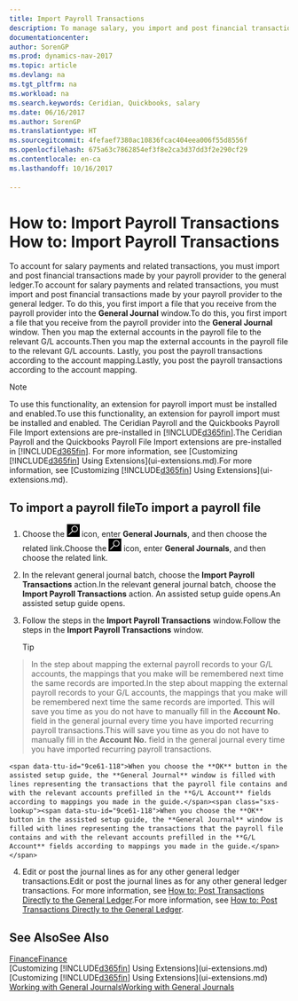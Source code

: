 ```yaml
---
title: Import Payroll Transactions
description: To manage salary, you import and post financial transactions from your payroll provider to the general ledger, using a payroll extension such as Ceridian or Quickbooks.
documentationcenter: 
author: SorenGP
ms.prod: dynamics-nav-2017
ms.topic: article
ms.devlang: na
ms.tgt_pltfrm: na
ms.workload: na
ms.search.keywords: Ceridian, Quickbooks, salary
ms.date: 06/16/2017
ms.author: SorenGP
ms.translationtype: HT
ms.sourcegitcommit: 4fefaef7380ac10836fcac404eea006f55d8556f
ms.openlocfilehash: 675a63c7862854ef3f8e2ca3d37dd3f2e290cf29
ms.contentlocale: en-ca
ms.lasthandoff: 10/16/2017

---
```

# <a name="how-to-import-payroll-transactions"></a><span data-ttu-id="9ce61-103">How to: Import Payroll Transactions </span><span class="sxs-lookup"><span data-stu-id="9ce61-103">How to: Import Payroll Transactions</span></span>
<span data-ttu-id="9ce61-104">To account for salary payments and related transactions, you must import and post financial transactions made by your payroll provider to the general ledger.</span><span class="sxs-lookup"><span data-stu-id="9ce61-104">To account for salary payments and related transactions, you must import and post financial transactions made by your payroll provider to the general ledger.</span></span> <span data-ttu-id="9ce61-105">To do this, you first import a file that you receive from the payroll provider into the **General Journal** window.</span><span class="sxs-lookup"><span data-stu-id="9ce61-105">To do this, you first import a file that you receive from the payroll provider into the **General Journal** window.</span></span> <span data-ttu-id="9ce61-106">Then you map the external accounts in the payroll file to the relevant G/L accounts.</span><span class="sxs-lookup"><span data-stu-id="9ce61-106">Then you map the external accounts in the payroll file to the relevant G/L accounts.</span></span> <span data-ttu-id="9ce61-107">Lastly, you post the payroll transactions according to the account mapping.</span><span class="sxs-lookup"><span data-stu-id="9ce61-107">Lastly, you post the payroll transactions according to the account mapping.</span></span>

> [!NOTE]  
>   <span data-ttu-id="9ce61-108">To use this functionality, an extension for payroll import must be installed and enabled.</span><span class="sxs-lookup"><span data-stu-id="9ce61-108">To use this functionality, an extension for payroll import must be installed and enabled.</span></span> <span data-ttu-id="9ce61-109">The Ceridian Payroll and the Quickbooks Payroll File Import extensions are pre-installed in [!INCLUDE[d365fin](includes/d365fin_md.md)].</span><span class="sxs-lookup"><span data-stu-id="9ce61-109">The Ceridian Payroll and the Quickbooks Payroll File Import extensions are pre-installed in [!INCLUDE[d365fin](includes/d365fin_md.md)].</span></span> <span data-ttu-id="9ce61-110">For more information, see [Customizing [!INCLUDE[d365fin](includes/d365fin_md.md)] Using Extensions](ui-extensions.md).</span><span class="sxs-lookup"><span data-stu-id="9ce61-110">For more information, see [Customizing [!INCLUDE[d365fin](includes/d365fin_md.md)] Using Extensions](ui-extensions.md).</span></span>

## <a name="to-import-a-payroll-file"></a><span data-ttu-id="9ce61-111">To import a payroll file</span><span class="sxs-lookup"><span data-stu-id="9ce61-111">To import a payroll file</span></span>
1. <span data-ttu-id="9ce61-112">Choose the ![Search for Page or Report](media/ui-search/search_small.png "Search for Page or Report icon") icon, enter **General Journals**, and then choose the related link.</span><span class="sxs-lookup"><span data-stu-id="9ce61-112">Choose the ![Search for Page or Report](media/ui-search/search_small.png "Search for Page or Report icon") icon, enter **General Journals**, and then choose the related link.</span></span>
2. <span data-ttu-id="9ce61-113">In the relevant general journal batch, choose the **Import Payroll Transactions** action.</span><span class="sxs-lookup"><span data-stu-id="9ce61-113">In the relevant general journal batch, choose the **Import Payroll Transactions** action.</span></span> <span data-ttu-id="9ce61-114">An assisted setup guide opens.</span><span class="sxs-lookup"><span data-stu-id="9ce61-114">An assisted setup guide opens.</span></span>
3. <span data-ttu-id="9ce61-115">Follow the steps in the **Import Payroll Transactions** window.</span><span class="sxs-lookup"><span data-stu-id="9ce61-115">Follow the steps in the **Import Payroll Transactions** window.</span></span>

    > [!TIP]  
>   <span data-ttu-id="9ce61-116">In the step about mapping the external payroll records to your G/L accounts, the mappings that you make will be remembered next time the same records are imported.</span><span class="sxs-lookup"><span data-stu-id="9ce61-116">In the step about mapping the external payroll records to your G/L accounts, the mappings that you make will be remembered next time the same records are imported.</span></span> <span data-ttu-id="9ce61-117">This will save you time as you do not have to manually fill in the **Account No.** field in the general journal every time you have imported recurring payroll transactions.</span><span class="sxs-lookup"><span data-stu-id="9ce61-117">This will save you time as you do not have to manually fill in the **Account No.** field in the general journal every time you have imported recurring payroll transactions.</span></span>   

    <span data-ttu-id="9ce61-118">When you choose the **OK** button in the assisted setup guide, the **General Journal** window is filled with lines representing the transactions that the payroll file contains and with the relevant accounts prefilled in the **G/L Account** fields according to mappings you made in the guide.</span><span class="sxs-lookup"><span data-stu-id="9ce61-118">When you choose the **OK** button in the assisted setup guide, the **General Journal** window is filled with lines representing the transactions that the payroll file contains and with the relevant accounts prefilled in the **G/L Account** fields according to mappings you made in the guide.</span></span>
4. <span data-ttu-id="9ce61-119">Edit or post the journal lines as for any other general ledger transactions.</span><span class="sxs-lookup"><span data-stu-id="9ce61-119">Edit or post the journal lines as for any other general ledger transactions.</span></span> <span data-ttu-id="9ce61-120">For more information, see [How to: Post Transactions Directly to the General Ledger](finance-how-post-transactions-directly.md).</span><span class="sxs-lookup"><span data-stu-id="9ce61-120">For more information, see [How to: Post Transactions Directly to the General Ledger](finance-how-post-transactions-directly.md).</span></span>   

## <a name="see-also"></a><span data-ttu-id="9ce61-121">See Also</span><span class="sxs-lookup"><span data-stu-id="9ce61-121">See Also</span></span>
[<span data-ttu-id="9ce61-122">Finance</span><span class="sxs-lookup"><span data-stu-id="9ce61-122">Finance</span></span>](finance.md)  
<span data-ttu-id="9ce61-123">[Customizing [!INCLUDE[d365fin](includes/d365fin_md.md)] Using Extensions](ui-extensions.md)</span><span class="sxs-lookup"><span data-stu-id="9ce61-123">[Customizing [!INCLUDE[d365fin](includes/d365fin_md.md)] Using Extensions](ui-extensions.md)</span></span>  
[<span data-ttu-id="9ce61-124">Working with General Journals</span><span class="sxs-lookup"><span data-stu-id="9ce61-124">Working with General Journals</span></span>](ui-work-general-journals.md)  

